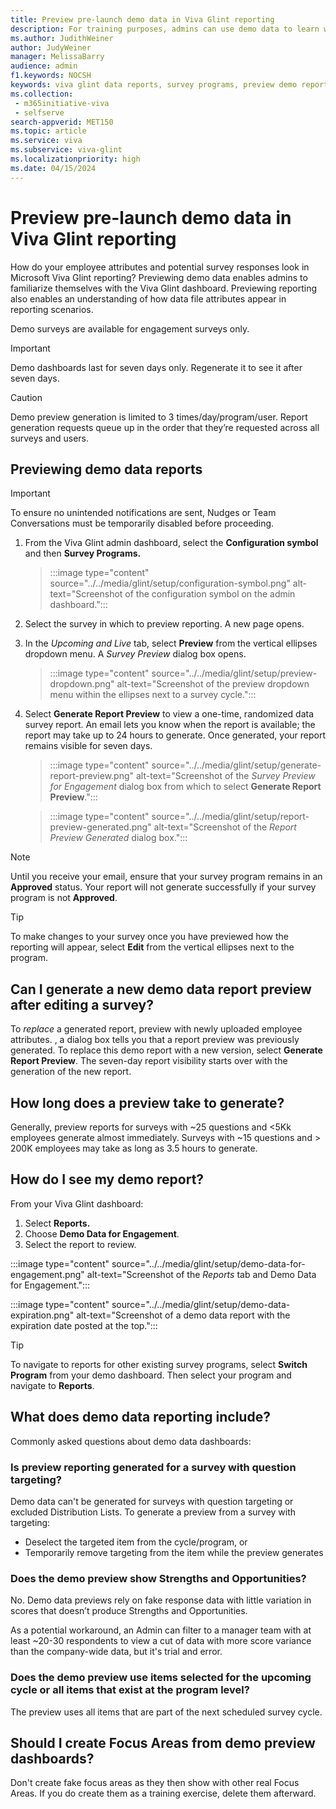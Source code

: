 ```yaml
---
title: Preview pre-launch demo data in Viva Glint reporting
description: For training purposes, admins can use demo data to learn what reporting will look like when a survey is closed and actual reporting is released.
ms.author: JudithWeiner
author: JudyWeiner
manager: MelissaBarry
audience: admin
f1.keywords: NOCSH
keywords: viva glint data reports, survey programs, preview demo reports, question targeting, reporting preview window
ms.collection: 
 - m365initiative-viva
 - selfserve
search-appverid: MET150
ms.topic: article
ms.service: viva
ms.subservice: viva-glint
ms.localizationpriority: high
ms.date: 04/15/2024
---
```


# Preview pre-launch demo data in Viva Glint reporting

How do your employee attributes and potential survey responses look in Microsoft Viva Glint reporting? Previewing demo data enables admins to familiarize themselves with the Viva Glint dashboard. Previewing reporting also enables an understanding of how data file attributes appear in reporting scenarios. 

Demo surveys are available for engagement surveys only.

>[!IMPORTANT]
>Demo dashboards last for seven days only. Regenerate it to see it after seven days.

>[!CAUTION]
> Demo preview generation is limited to 3 times/day/program/user. Report generation requests queue up in the order that they’re requested across all surveys and users.

## Previewing demo data reports

>[!IMPORTANT]
> To ensure no unintended notifications are sent, Nudges or Team Conversations must be temporarily disabled before proceeding.

1. From the Viva Glint admin dashboard, select the **Configuration symbol** and then **Survey Programs.**
   > :::image type="content" source="../../media/glint/setup/configuration-symbol.png" alt-text="Screenshot of the configuration symbol on the admin dashboard.":::
   
2. Select the survey in which to preview reporting. A new page opens.
3. In the *Upcoming and Live* tab, select **Preview** from the vertical ellipses dropdown menu. A *Survey Preview* dialog box opens.
   > :::image type="content" source="../../media/glint/setup/preview-dropdown.png" alt-text="Screenshot of the preview dropdown menu within the ellipses next to a survey cycle.":::
 
4. Select **Generate Report Preview** to view a one-time, randomized data survey report. An email lets you know when the report is available; the report may take up to 24 hours to generate. Once generated, your report remains visible for seven days.
   
   > :::image type="content" source="../../media/glint/setup/generate-report-preview.png" alt-text="Screenshot of the *Survey Preview for Engagement* dialog box from which to select **Generate Report Preview**.":::

   > :::image type="content" source="../../media/glint/setup/report-preview-generated.png" alt-text="Screenshot of the *Report Preview Generated* dialog box.":::

>[!NOTE]
> Until you receive your email, ensure that your survey program remains in an **Approved** status. Your report will not generate successfully if your survey program is not **Approved**.

>[!TIP]
>To make changes to your survey once you have previewed how the reporting will appear, select **Edit** from the vertical ellipses next to the program.

## Can I generate a new demo data report preview after editing a survey?

To *replace* a generated report, preview with newly uploaded employee attributes. , a dialog box tells you that a report preview was previously generated. To replace this demo report with a new version, select **Generate Report Preview**. The seven-day report visibility starts over with the generation of the new report.

## How long does a preview take to generate?

Generally, preview reports for surveys with ~25 questions and <5Kk employees generate almost immediately.
Surveys with ~15 questions and > 200K employees may take as long as 3.5 hours to generate.

## How do I see my demo report?

From your Viva Glint dashboard:

1. Select **Reports.**
2. Choose **Demo Data for Engagement**.
3. Select the report to review.

:::image type="content" source="../../media/glint/setup/demo-data-for-engagement.png" alt-text="Screenshot of the *Reports* tab and Demo Data for Engagement.":::

:::image type="content" source="../../media/glint/setup/demo-data-expiration.png" alt-text="Screenshot of a demo data report with the expiration date posted at the top.":::

>[!TIP]
> To navigate to reports for other existing survey programs, select **Switch Program** from your demo dashboard. Then select your program and navigate to **Reports**.

## What does demo data reporting include?

Commonly asked questions about demo data dashboards:

### Is preview reporting generated for a survey with question targeting?

Demo data can't be generated for surveys with question targeting or excluded Distribution Lists. To generate a preview from a survey with targeting:
- Deselect the targeted item from the cycle/program, or
- Temporarily remove targeting from the item while the preview generates

### Does the demo preview show Strengths and Opportunities? 

No. Demo data previews rely on fake response data with little variation in scores that doesn’t produce Strengths and Opportunities. 
>
As a potential workaround, an Admin can filter to a manager team with at least ~20-30 respondents to view a cut of data with more score variance than the company-wide data, but it's trial and error.

### Does the demo preview use items selected for the upcoming cycle or all items that exist at the program level? 

The preview uses all items that are part of the next scheduled survey cycle.

## Should I create Focus Areas from demo preview dashboards? 

Don't create fake focus areas as they then show with other real Focus Areas. If you do create them as a training exercise, delete them afterward.
